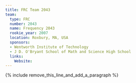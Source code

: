 ```yaml
---
title: FRC Team 2043
team:
  type: FRC
  number: 2043
  name: Frequency 2043
  rookie_year: 2007
  location: Roxbury, MA, USA
  sponsors:
  - Wentworth Institute of Technology
  - J D. O'Bryant School of Math and Science High School
  links:
    Website:
---
```


{% include remove_this_line_and_add_a_paragraph %}